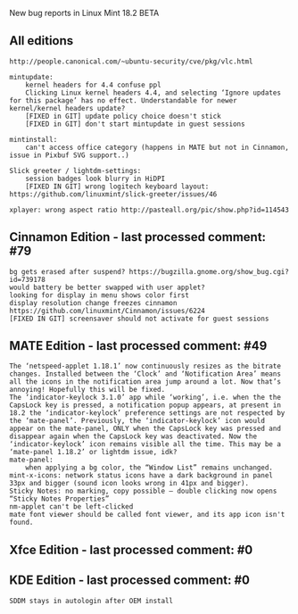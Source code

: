 New bug reports in Linux Mint 18.2 BETA

All editions
------------

	http://people.canonical.com/~ubuntu-security/cve/pkg/vlc.html

	mintupdate:
		kernel headers for 4.4 confuse ppl
		Clicking Linux kernel headers 4.4, and selecting ‘Ignore updates for this package’ has no effect. Understandable for newer kernel/kernel headers update?
		[FIXED in GIT] update policy choice doesn't stick
		[FIXED in GIT] don't start mintupdate in guest sessions

	mintinstall:
		can't access office category (happens in MATE but not in Cinnamon, issue in Pixbuf SVG support..)

    Slick greeter / lightdm-settings:
        session badges look blurry in HiDPI
        [FIXED IN GIT] wrong logitech keyboard layout: https://github.com/linuxmint/slick-greeter/issues/46

    xplayer: wrong aspect ratio http://pasteall.org/pic/show.php?id=114543

Cinnamon Edition - last processed comment: #79
-----------------------------------------------
 	bg gets erased after suspend? https://bugzilla.gnome.org/show_bug.cgi?id=739178
 	would battery be better swapped with user applet?
    looking for display in menu shows color first
    display resolution change freezes cinnamon https://github.com/linuxmint/Cinnamon/issues/6224
    [FIXED IN GIT] screensaver should not activate for guest sessions

MATE Edition - last processed comment: #49
------------------------------------------
	The ‘netspeed-applet 1.18.1’ now continuously resizes as the bitrate changes. Installed between the ‘Clock’ and ‘Notification Area’ means all the icons in the notification area jump around a lot. Now that’s annoying! Hopefully this will be fixed.
	The ‘indicator-keylock 3.1.0’ app while ‘working’, i.e. when the the CapsLock key is pressed, a notification popup appears, at present in 18.2 the ‘indicator-keylock’ preference settings are not respected by the ‘mate-panel’. Previously, the ‘indicator-keylock’ icon would appear on the mate-panel, ONLY when the CapsLock key was pressed and disappear again when the CapsLock key was deactivated. Now the ‘indicator-keylock’ icon remains visible all the time. This may be a ‘mate-panel 1.18.2’ or lightdm issue, idk?
	mate-panel:
		when applying a bg color, the “Window List” remains unchanged.
	mint-x-icons: network status icons have a dark background in panel 33px and bigger (sound icon looks wrong in 41px and bigger).
	Sticky Notes: no marking, copy possible – double clicking now opens “Sticky Notes Properties”
	nm-applet can't be left-clicked
	mate font viewer should be called font viewer, and its app icon isn't found.

Xfce Edition - last processed comment: #0
-------------------------------------------

KDE Edition - last processed comment: #0
-----------------------------------------
	SDDM stays in autologin after OEM install
